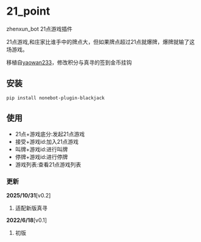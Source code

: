 # 21_point
zhenxun_bot 21点游戏插件

21点游戏,和庄家比谁手中的牌点大，但如果牌点超过21点就爆牌，爆牌就输了这场游戏。

移植自[yaowan233](https://github.com/yaowan233/nonebot-plugin-blackjack)，修改积分与真寻的签到金币挂钩
## 安装
```
pip install nonebot-plugin-blackjack
```
## 使用
- 21点+游戏底分:发起21点游戏
- 接受+游戏id:加入21点游戏
- 叫牌+游戏id:进行叫牌
- 停牌+游戏id:进行停牌
- 游戏列表:查看21点游戏列表
### 更新

**2025/10/31**[v0.2]

1. 适配新版真寻

**2022/6/18**[v0.1]

1. 初版
